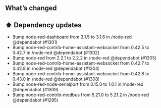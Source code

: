 ## What’s changed

## ⬆️ Dependency updates

- Bump node-red-dashboard from 3.1.5 to 3.1.6 in /node-red @dependabot (#1301)
- Bump node-red-contrib-home-assistant-websocket from 0.42.5 to 0.42.7 in /node-red @dependabot (#1302)
- Bump node-red from 2.2.1 to 2.2.2 in /node-red @dependabot (#1305)
- Bump node-red-contrib-home-assistant-websocket from 0.42.7 to 0.42.8 in /node-red @dependabot (#1304)
- Bump node-red-contrib-home-assistant-websocket from 0.42.8 to 0.43.0 in /node-red @dependabot (#1308)
- Bump node-red-node-serialport from 0.15.0 to 1.0.1 in /node-red @dependabot (#1309)
- Bump node-red-contrib-modbus from 5.21.0 to 5.21.2 in /node-red @dependabot (#1295)
